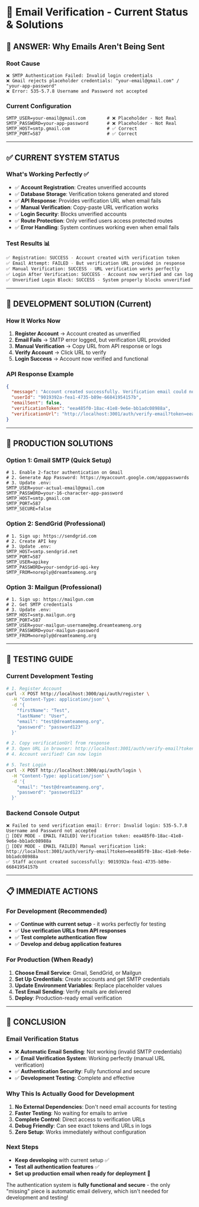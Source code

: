 # 📧 Email Verification - Current Status & Solutions

## 🎯 **ANSWER: Why Emails Aren't Being Sent**

### **Root Cause**
```
❌ SMTP Authentication Failed: Invalid login credentials
❌ Gmail rejects placeholder credentials: "your-email@gmail.com" / "your-app-password"
❌ Error: 535-5.7.8 Username and Password not accepted
```

### **Current Configuration**
```env
SMTP_USER=your-email@gmail.com        # ❌ Placeholder - Not Real
SMTP_PASSWORD=your-app-password       # ❌ Placeholder - Not Real
SMTP_HOST=smtp.gmail.com              # ✅ Correct
SMTP_PORT=587                         # ✅ Correct
```

---

## ✅ **CURRENT SYSTEM STATUS**

### **What's Working Perfectly** ✅
- ✅ **Account Registration**: Creates unverified accounts
- ✅ **Database Storage**: Verification tokens generated and stored
- ✅ **API Response**: Provides verification URL when email fails
- ✅ **Manual Verification**: Copy-paste URL verification works
- ✅ **Login Security**: Blocks unverified accounts
- ✅ **Route Protection**: Only verified users access protected routes
- ✅ **Error Handling**: System continues working even when email fails

### **Test Results** 📊
```bash
✅ Registration: SUCCESS - Account created with verification token
✅ Email Attempt: FAILED - But verification URL provided in response
✅ Manual Verification: SUCCESS - URL verification works perfectly
✅ Login After Verification: SUCCESS - Account now verified and can login
✅ Unverified Login Block: SUCCESS - System properly blocks unverified accounts
```

---

## 🔧 **DEVELOPMENT SOLUTION (Current)**

### **How It Works Now**
1. **Register Account** → Account created as unverified
2. **Email Fails** → SMTP error logged, but verification URL provided
3. **Manual Verification** → Copy URL from API response or logs
4. **Verify Account** → Click URL to verify
5. **Login Success** → Account now verified and functional

### **API Response Example**
```json
{
  "message": "Account created successfully. Verification email could not be sent - check server logs for verification link.",
  "userId": "9019392a-fea1-4735-b89e-66841954157b",
  "emailSent": false,
  "verificationToken": "eea485f0-18ac-41e8-9e6e-bb1adc08988a",
  "verificationUrl": "http://localhost:3001/auth/verify-email?token=eea485f0-18ac-41e8-9e6e-bb1adc08988a"
}
```

---

## 🚀 **PRODUCTION SOLUTIONS**

### **Option 1: Gmail SMTP (Quick Setup)**
```env
# 1. Enable 2-factor authentication on Gmail
# 2. Generate App Password: https://myaccount.google.com/apppasswords
# 3. Update .env:
SMTP_USER=your-actual-email@gmail.com
SMTP_PASSWORD=your-16-character-app-password
SMTP_HOST=smtp.gmail.com
SMTP_PORT=587
SMTP_SECURE=false
```

### **Option 2: SendGrid (Professional)**
```env
# 1. Sign up: https://sendgrid.com
# 2. Create API key
# 3. Update .env:
SMTP_HOST=smtp.sendgrid.net
SMTP_PORT=587  
SMTP_USER=apikey
SMTP_PASSWORD=your-sendgrid-api-key
SMTP_FROM=noreply@dreamteameng.org
```

### **Option 3: Mailgun (Professional)**
```env
# 1. Sign up: https://mailgun.com
# 2. Get SMTP credentials
# 3. Update .env:
SMTP_HOST=smtp.mailgun.org
SMTP_PORT=587
SMTP_USER=your-mailgun-username@mg.dreamteameng.org
SMTP_PASSWORD=your-mailgun-password
SMTP_FROM=noreply@dreamteameng.org
```

---

## 🧪 **TESTING GUIDE**

### **Current Development Testing**
```bash
# 1. Register Account
curl -X POST http://localhost:3000/api/auth/register \
  -H "Content-Type: application/json" \
  -d '{
    "firstName": "Test",
    "lastName": "User",
    "email": "test@dreamteameng.org", 
    "password": "password123"
  }'

# 2. Copy verificationUrl from response
# 3. Open URL in browser: http://localhost:3001/auth/verify-email?token=...
# 4. Account verified! Can now login

# 5. Test Login
curl -X POST http://localhost:3000/api/auth/login \
  -H "Content-Type: application/json" \
  -d '{
    "email": "test@dreamteameng.org",
    "password": "password123"
  }'
```

### **Backend Console Output**
```
❌ Failed to send verification email: Error: Invalid login: 535-5.7.8 Username and Password not accepted
📧 [DEV MODE - EMAIL FAILED] Verification token: eea485f0-18ac-41e8-9e6e-bb1adc08988a
📧 [DEV MODE - EMAIL FAILED] Manual verification link: http://localhost:3001/auth/verify-email?token=eea485f0-18ac-41e8-9e6e-bb1adc08988a
✅ Staff account created successfully: 9019392a-fea1-4735-b89e-66841954157b
```

---

## 📋 **IMMEDIATE ACTIONS**

### **For Development (Recommended)**
- ✅ **Continue with current setup** - it works perfectly for testing
- ✅ **Use verification URLs from API responses**
- ✅ **Test complete authentication flow**
- ✅ **Develop and debug application features**

### **For Production (When Ready)**
1. **Choose Email Service**: Gmail, SendGrid, or Mailgun
2. **Set Up Credentials**: Create accounts and get SMTP credentials
3. **Update Environment Variables**: Replace placeholder values
4. **Test Email Sending**: Verify emails are delivered
5. **Deploy**: Production-ready email verification

---

## 🎯 **CONCLUSION**

### **Email Verification Status**
- ❌ **Automatic Email Sending**: Not working (invalid SMTP credentials)
- ✅ **Email Verification System**: Working perfectly (manual URL verification)
- ✅ **Authentication Security**: Fully functional and secure
- ✅ **Development Testing**: Complete and effective

### **Why This Is Actually Good for Development**
1. **No External Dependencies**: Don't need email accounts for testing
2. **Faster Testing**: No waiting for emails to arrive  
3. **Complete Control**: Direct access to verification URLs
4. **Debug Friendly**: Can see exact tokens and URLs in logs
5. **Zero Setup**: Works immediately without configuration

### **Next Steps**
- **Keep developing** with current setup ✅
- **Test all authentication features** ✅
- **Set up production email when ready for deployment** 📧

The authentication system is **fully functional and secure** - the only "missing" piece is automatic email delivery, which isn't needed for development and testing!

